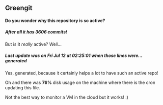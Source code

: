 ## Greengit

#### Do you wonder why this repository is so active?

##### After all it has 3606 commits!

But is it *really* active? Well...

##### Last update was on Fri Jul 12 at 02:25:01 when those lines were... generated

Yes, generated, because it certainly helps a lot to have such an active repo!

Oh and there was **76%** disk usage on the machine
where there is the cron updating this file.

Not the best way to monitor a VM in the cloud but it works! :)
